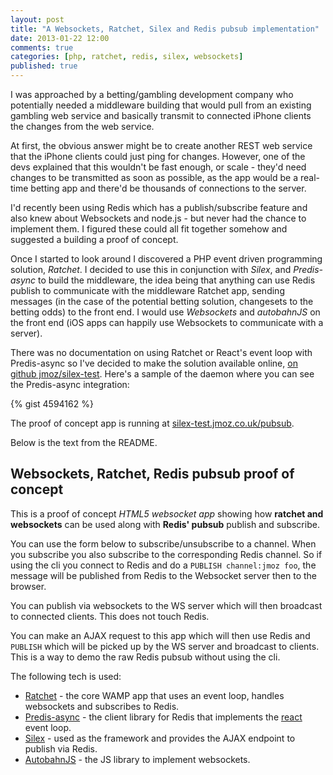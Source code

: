 ```yaml
---
layout: post
title: "A Websockets, Ratchet, Silex and Redis pubsub implementation"
date: 2013-01-22 12:00
comments: true
categories: [php, ratchet, redis, silex, websockets]
published: true
---
```

I was approached by a betting/gambling development company who potentially needed a middleware building that would pull from an existing gambling web service and basically transmit to connected iPhone clients the changes from the web service.

At first, the obvious answer might be to create another REST web service that the iPhone clients could just ping for changes.  However, one of the devs explained that this wouldn't be fast enough, or scale - they'd need changes to be transmitted as soon as possible, as the app would be a real-time betting app and there'd be thousands of connections to the server.

I'd recently been using Redis which has a publish/subscribe feature and also knew about Websockets and node.js - but never had the chance to implement them.  I figured these could all fit together somehow and suggested a building a proof of concept.

Once I started to look around I discovered a PHP event driven programming solution, *Ratchet*.  I decided to use this in conjunction with *Silex*, and *Predis-async* to build the middleware, the idea being that anything can use Redis publish to communicate with the middleware Ratchet app, sending messages (in the case of the potential betting solution, changesets to the betting odds) to the front end.  I would use *Websockets* and *autobahnJS* on the front end (iOS apps can happily use Websockets to communicate with a server).

There was no documentation on using Ratchet or React's event loop with Predis-async so I've decided to make the solution available online, [on github jmoz/silex-test](https://github.com/jmoz/silex-test).  Here's a sample of the daemon where you can see the Predis-async integration:

{% gist 4594162 %}

The proof of concept app is running at [silex-test.jmoz.co.uk/pubsub](http://silex-test.jmoz.co.uk/pubsub).

Below is the text from the README.

## Websockets, Ratchet, Redis pubsub proof of concept

This is a proof of concept *HTML5 websocket app* showing how **ratchet and websockets** can be used along with **Redis' pubsub** publish and subscribe.

You can use the form below to subscribe/unsubscribe to a channel.  When you subscribe you also subscribe to the corresponding Redis channel.  So if using the cli you connect to Redis and do a `PUBLISH channel:jmoz foo`, the message will be published from Redis to the Websocket server then to the browser.

You can publish via websockets to the WS server which will then broadcast to connected clients.  This does not touch Redis.

You can make an AJAX request to this app which will then use Redis and `PUBLISH` which will be picked up by the WS server and broadcast to clients.  This is a way to demo the raw Redis pubsub without using the cli.

The following tech is used:

- [Ratchet](http://socketo.me/) - the core WAMP app that uses an event loop, handles websockets and subscribes to Redis.
- [Predis-async](https://github.com/nrk/predis-async) - the client library for Redis that implements the [react](http://reactphp.org/) event loop.
- [Silex](http://silex.sensiolabs.org/) - used as the framework and provides the AJAX endpoint to publish via Redis.
- [AutobahnJS](http://autobahn.ws/js) - the JS library to implement websockets.